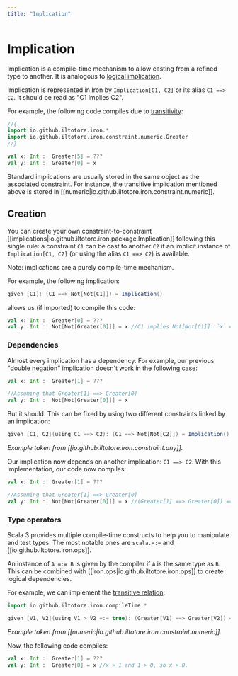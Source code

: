 ```yaml
---
title: "Implication"
---
```


# Implication

Implication is a compile-time mechanism to allow casting from a refined type to another.
It is analogous to [logical implication](https://en.wikipedia.org/wiki/Material_conditional).

Implication is represented in Iron by `Implication[C1, C2]` or its alias `C1 ==> C2`.
It should be read as "C1 implies C2".

For example, the following code compiles due to [transitivity](https://en.wikipedia.org/wiki/Transitive_relation):

```scala
//{
import io.github.iltotore.iron.*
import io.github.iltotore.iron.constraint.numeric.Greater
//}

val x: Int :| Greater[5] = ???
val y: Int :| Greater[0] = x
```

Standard implications are usually stored in the same object as the associated constraint. For instance, the transitive
implication mentioned above is stored in [[numeric|io.github.iltotore.iron.constraint.numeric]].

## Creation

You can create your own constraint-to-constraint [[implications|io.github.iltotore.iron.package.Implication]] following this
single rule: a constraint `C1` can be cast to another `C2` if an implicit instance of `Implication[C1, C2]`
(or using the alias `C1 ==> C2`) is available.

Note: implications are a purely compile-time mechanism.

For example, the following implication:

```scala
given [C1]: (C1 ==> Not[Not[C1]]) = Implication()
```

allows us (if imported) to compile this code:

```scala
val x: Int :| Greater[0] = ???
val y: Int :| Not[Not[Greater[0]]] = x //C1 implies Not[Not[C1]]: `x` can be safely casted.
```

### Dependencies

Almost every implication has a dependency. For example, our previous "double negation" implication doesn't work in the
following case:

```scala
val x: Int :| Greater[1] = ???

//Assuming that Greater[1] ==> Greater[0]
val y: Int :| Not[Not[Greater[0]]] = x
```

But it should. This can be fixed by using two different constraints linked by an implication:

```scala
given [C1, C2](using C1 ==> C2): (C1 ==> Not[Not[C2]]) = Implication()
```

*Example taken from [[io.github.iltotore.iron.constraint.any]].*

Our implication now depends on another implication: `C1 ==> C2`. With this implementation, our code now compiles:

```scala
val x: Int :| Greater[1] = ???

//Assuming that Greater[1] ==> Greater[0]
val y: Int :| Not[Not[Greater[0]]] = x //(Greater[1] ==> Greater[0]) ==> (Greater[1] ==> Not[Not[Greater[0]]])
```

### Type operators

Scala 3 provides multiple compile-time constructs to help you to manipulate and test types.
The most notable ones are `scala.=:=` and [[io.github.iltotore.iron.ops]].

An instance of `A =:= B` is given by the compiler if `A` is the same type as `B`.
This can be combined with [[iron.ops|io.github.iltotore.iron.ops]] to create logical dependencies.

For example, we can implement the [transitive relation](https://en.wikipedia.org/wiki/Transitive_relation):

```scala
import io.github.iltotore.iron.compileTime.*

given [V1, V2](using V1 > V2 =:= true): (Greater[V1] ==> Greater[V2]) = Implication()
```

*Example taken from [[numeric|io.github.iltotore.iron.constraint.numeric]].*

Now, the following code compiles:

```scala
val x: Int :| Greater[1] = ???
val y: Int :| Greater[0] = x //x > 1 and 1 > 0, so x > 0.
```

